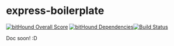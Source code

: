 # express-boilerplate

[![bitHound Overall Score](https://www.bithound.io/github/erickbelfy/express-boilerplate/badges/score.svg)](https://www.bithound.io/github/erickbelfy/express-boilerplate) [![bitHound Dependencies](https://www.bithound.io/github/erickbelfy/express-boilerplate/badges/dependencies.svg)](https://www.bithound.io/github/erickbelfy/express-boilerplate/master/dependencies/npm)[![Build Status](https://travis-ci.org/erickbelfy/express-boilerplate.svg?branch=master)](https://travis-ci.org/erickbelfy/express-boilerplate)

Doc soon! :D
